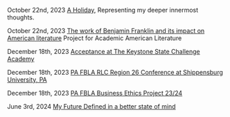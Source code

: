 October 22nd, 2023 [A Holiday](/blog/a-holiday), Representing my deeper innermost thoughts. 

October 22nd, 2023 [The work of Benjamin Franklin and its impact on American literature](/blog/The-Work-of-Benjamin-Franklin-and-Its-Impact-on-American-Literature) Project for Academic American Literature 

December 18th, 2023 [Acceptance at The Keystone State Challenge Academy](/blog/ksca)

December 18th, 2023 [PA FBLA RLC Region 26 Conference at Shippensburg University, PA](/blog/pafblaregional26-2024)

December 18th, 2023 [PA FBLA Business Ethics Project 23/24](/blog/FBLA-business-ethics-23-24)

June 3rd, 2024 [My Future Defined in a better state of mind](/blog/My-Future-Defined)

